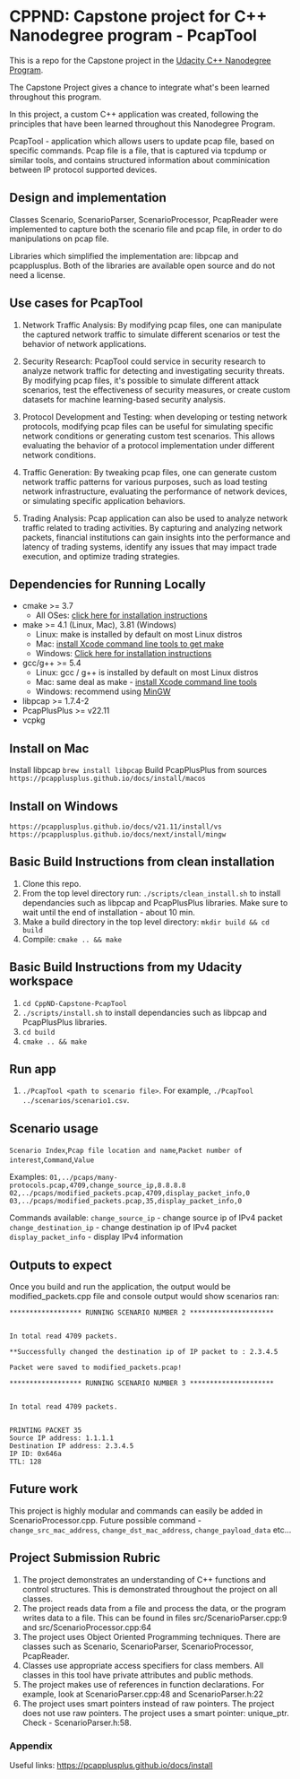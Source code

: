 # CPPND: Capstone project for C++ Nanodegree program - PcapTool

This is a repo for the Capstone project in the [Udacity C++ Nanodegree Program](https://www.udacity.com/course/c-plus-plus-nanodegree--nd213).

The Capstone Project gives a chance to integrate what's been learned throughout this program.

In this project, a custom C++ application was created, following the principles that have been learned throughout this Nanodegree Program.

PcapTool - application which allows users to update pcap file, based on specific commands. Pcap file is a file, that is captured via tcpdump or similar tools, and contains structured information about comminication between IP protocol supported devices.

## Design and implementation
Classes Scenario, ScenarioParser, ScenarioProcessor, PcapReader were implemented to capture both the scenario file and pcap file, in order to do manipulations on pcap file. 

Libraries which simplified the implementation are: libpcap and pcapplusplus. Both of the libraries are available open source and do not need a license.

## Use cases for PcapTool

1. Network Traffic Analysis: By modifying pcap files, one can manipulate the captured network traffic to simulate different scenarios or test the behavior of network applications.

2. Security Research: PcapTool could service in security research to analyze network traffic for detecting and investigating security threats. By modifying pcap files, it's possible to simulate different attack scenarios, test the effectiveness of security measures, or create custom datasets for machine learning-based security analysis.

3. Protocol Development and Testing: when developing or testing network protocols, modifying pcap files can be useful for simulating specific network conditions or generating custom test scenarios. This allows evaluating the behavior of a protocol implementation under different network conditions.

4. Traffic Generation: By tweaking pcap files, one can generate custom network traffic patterns for various purposes, such as load testing network infrastructure, evaluating the performance of network devices, or simulating specific application behaviors.

5. Trading Analysis: Pcap application can also be used to analyze network traffic related to trading activities. By capturing and analyzing network packets, financial institutions can gain insights into the performance and latency of trading systems, identify any issues that may impact trade execution, and optimize trading strategies.

## Dependencies for Running Locally
* cmake >= 3.7
  * All OSes: [click here for installation instructions](https://cmake.org/install/)
* make >= 4.1 (Linux, Mac), 3.81 (Windows)
  * Linux: make is installed by default on most Linux distros
  * Mac: [install Xcode command line tools to get make](https://developer.apple.com/xcode/features/)
  * Windows: [Click here for installation instructions](http://gnuwin32.sourceforge.net/packages/make.htm)
* gcc/g++ >= 5.4
  * Linux: gcc / g++ is installed by default on most Linux distros
  * Mac: same deal as make - [install Xcode command line tools](https://developer.apple.com/xcode/features/)
  * Windows: recommend using [MinGW](http://www.mingw.org/)
* libpcap >= 1.7.4-2
* PcapPlusPlus >= v22.11
* vcpkg

## Install on Mac
Install libpcap
`brew install libpcap`
Build PcapPlusPlus from sources
`https://pcapplusplus.github.io/docs/install/macos`

## Install on Windows
`https://pcapplusplus.github.io/docs/v21.11/install/vs`
`https://pcapplusplus.github.io/docs/next/install/mingw`

## Basic Build Instructions from clean installation

1. Clone this repo.
2. From the top level directory run: `./scripts/clean_install.sh` to install dependancies such as libpcap and PcapPlusPlus libraries. Make sure to wait until the end of installation - about 10 min.
3. Make a build directory in the top level directory: `mkdir build && cd build`
4. Compile: `cmake .. && make`

## Basic Build Instructions from my Udacity workspace

1. `cd CppND-Capstone-PcapTool`
2. `./scripts/install.sh` to install dependancies such as libpcap and PcapPlusPlus libraries. 
3. `cd build`
4. `cmake .. && make`

## Run app

1. `./PcapTool <path to scenario file>`.
For example, `./PcapTool ../scenarios/scenario1.csv`. 

## Scenario usage

`Scenario Index`,`Pcap file location and name`,`Packet number of interest`,`Command`,`Value`

Examples:
`01,../pcaps/many-protocols.pcap,4709,change_source_ip,8.8.8.8`
`02,../pcaps/modified_packets.pcap,4709,display_packet_info,0`
`03,../pcaps/modified_packets.pcap,35,display_packet_info,0`

Commands available:
`change_source_ip` - change source ip of IPv4 packet
`change_destination_ip` - change destination ip of IPv4 packet
`display_packet_info` - display IPv4 information


## Outputs to expect

Once you build and run the application, the output would be modified_packets.cpp file and console output
would show scenarios ran:

```
****************** RUNNING SCENARIO NUMBER 2 *********************


In total read 4709 packets.

**Successfully changed the destination ip of IP packet to : 2.3.4.5

Packet were saved to modified_packets.pcap!

****************** RUNNING SCENARIO NUMBER 3 *********************


In total read 4709 packets.


PRINTING PACKET 35
Source IP address: 1.1.1.1
Destination IP address: 2.3.4.5
IP ID: 0x646a
TTL: 128
```

## Future work

This project is highly modular and commands can easily be added in ScenarioProcessor.cpp.
Future possible command - `change_src_mac_address`, `change_dst_mac_address`, `change_payload_data` etc...

## Project Submission Rubric

1. The project demonstrates an understanding of C++ functions and control structures. This is demonstrated throughout the project on all classes.
2. The project reads data from a file and process the data, or the program writes data to a file. This can be found in files src/ScenarioParser.cpp:9 and src/ScenarioProcessor.cpp:64
3. The project uses Object Oriented Programming techniques. There are classes such as Scenario, ScenarioParser, ScenarioProcessor, PcapReader. 
4. Classes use appropriate access specifiers for class members. All classes in this tool have private attributes and public methods.
5. The project makes use of references in function declarations. For example, look at ScenarioParser.cpp:48 and ScenarioParser.h:22
6. The project uses smart pointers instead of raw pointers. The project does not use raw pointers. The project uses a smart pointer: unique_ptr. Check - ScenarioParser.h:58.



### Appendix

Useful links:
https://pcapplusplus.github.io/docs/install
